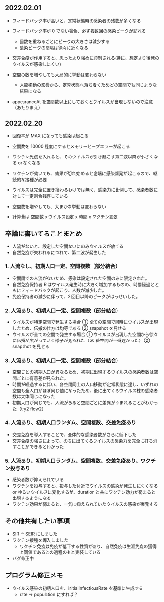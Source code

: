 ## 2022.02.01

- フィードバック率が高いと、定常状態時の感染者の残数が多くなる

- フィードバック率が 0 でない場合、必ず複数回の感染ピークが訪れる

  - 回数を重ねるごとにピークの大きさは減少する
  - 感染ピークの間隔は徐々に近くなる

- 交差免疫が作用すると、思ったより強めに抑制される(特に、想定より後発のウイルスが感染しにくい)

- 空間の数を増やしても大局的に挙動は変わらない

  - 人龍移動の影響から、定常状態へ落ち着くためどの空間でも同じような結果になる

- appearanceAt を空間数以上にしておくとウイルスが出現しないので注意（あたりまえ）

## 2022.02.20

- 回復率が MAX になっても感染は起こる

- 空間数を 10000 程度にするとメモリーヒープエラーが起こる

- ワクチン免疫を入れると、そのウイルスが引き起こす第二波以降が小さくなる or なくなる

- ワクチンが効いても、効果が切れ始めると途端に感染爆発が起こるので、継続的な接種が必要

- ウイルスは完全に置き換わるわけでは無く、感染力に比例して、感染者数に対して一定割合残存している

- 空間数を増やしても、大まかな挙動は変わらない

- 計算量は 空間数 x ウイルス設定 x 時間 x ワクチン設定

## 卒論に書いてることまとめ

- 人流がないと、設定した空間ないにのみウイルスが放てる
- 自然免疫が失われるにつれて、第二波が発生した

### 1. 人流なし、初期人口一定、空間複数（部分結合）

- 空間間での人流がないため、感染は設定された空間のみに限定された。
- 自然免疫保持者 R はウイルス発生時に大きく増加するものの、時間経過とともにフィードバックが起こり、人数が減少した。
- 免疫保持者の減少に伴って、2 回目以降のピークがはっせいした。

### 2. 人流あり、初期人口一定、空間複数（部分結合）

- ウイルスが特定空間で発生する場合
  ① 全ての空間で同時にウイルスが出現したため、伝搬の仕方は均等である
  ② snapshot を見せる
- ウイルスが全ての空間で発生する場合
  ① ウイルスが出現した空間から徐々に伝播が広がっていく様子が見られた（50 番空間が一番遅かった）
  ② snapshot を見せる

### 3. 人流あり、初期人口一定、空間複数（部分結合）

- 空間ごとの初期人口が異なるため、初期に出現するウイルスの感染者数は空間ごとに有意差が見られた。
- 時間が経過するに伴い、各空間同士の人口移動が定常状態に達し、いずれの空間も全人口がほぼ同じ値になったため、後に出てくるウイルス株の感染者数は大体同じになった
- 初期人口が同じでも、人流があると空間ごとに差異がうまれることがわかった（try2 flow2）

### 4. 人流あり、初期人口ランダム、空間複数、交差免疫あり

- 交差免疫を導入することで、全体的な感染者数がさらに低下した
- 交差免疫の強さによって、のちに出てくるウイルスの感染力を完全に打ち消すことができるとわかった

### 5. 人流あり、初期人口ランダム、空間複数、交差免疫あり、ワクチン投与あり

- 感染者数が抑えられている
- ワクチンを投与すると、投与した付近でウイルスの感染が発生しにくくなる or ゆるいウイルスに変化するが、duration と共にワクチン効力が弱まると出現するようになる
- ワクチン効果が弱まると、一気に抑えられていたウイルスの感染が爆発する

## その他共有したい事項

- SIR -> SEIR にしました
- ワクチン接種を導入しました
  - ワクチン免疫は免疫が低下する性質があり、自然免疫は生涯免疫の獲得と同値であるとの過程のもと実装している
- バグ修正中

## プログラム修正メモ

- ウイルス感染の初期人口を、initialInfectiousRate を基準に生成する
  - rate -> population にすれば？
